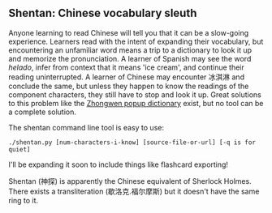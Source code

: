 ## Shentan: Chinese vocabulary sleuth

Anyone learning to read Chinese will tell you that it can be a slow-going experience. Learners read with the intent of expanding their vocabulary,
but encountering an unfamiliar word means a trip to a dictionary to look it up and memorize the pronunciation. A learner of Spanish may see the word _helado_,
infer from context that it means 'ice cream', and continue their reading uninterrupted. A learner of Chinese may encounter 冰淇淋 and conclude the same, but unless
they happen to know the readings of the component characters, they still have to stop and look it up. Great solutions to this problem like the [Zhongwen popup dictionary](
http://zhongwen-chrome.blogspot.com/) exist, but no tool can be a complete solution.

The shentan command line tool is easy to use:

	./shentan.py [num-characters-i-know] [source-file-or-url] [-q is for quiet]

I'll be expanding it soon to include things like flashcard exporting!

Shentan (神探) is apparently the Chinese equivalent of Sherlock Holmes. There exists a transliteration (歇洛克.福尔摩斯) but it doesn't have the same ring to it.
